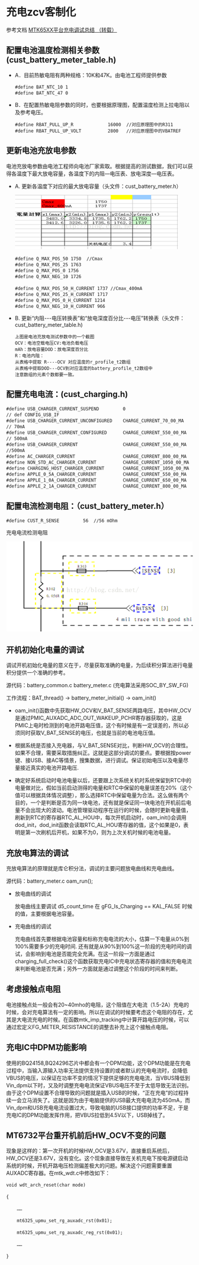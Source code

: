 # 充电zcv客制化

  参考文档 [MTK65XX平台充电调试总结 （转载）](https://www.cnblogs.com/reality-soul/articles/4786989.html)

## 配置电池温度检测相关参数 (cust_battery_meter_table.h)

- A．目前热敏电阻有两种规格：10K和47K。由电池工程师提供参数

    ```code
    #define BAT_NTC_10 1
    #define BAT_NTC_47 0
    ```

- B．在配置热敏电阻参数的同时，也要根据原理图，配置温度检测上拉电阻以及参考电压。

    ```code
    #define RBAT_PULL_UP_R             16000  //对应原理图中的R311
    #define RBAT_PULL_UP_VOLT          2800   //对应原理图中的VBATREF
    ```

## 更新电池充放电参数

  电池充放电参数由电池工程师向电池厂家索取。根据提高的测试数据，我们可以获得各温度下最大放电容量，各温度下的内阻—电压表、放电深度—电压表。

- A.  更新各温度下对应的最大放电容量（头文件：cust_battery_meter.h）

    ![zcv_01](./img/battery03.png)

    ```code
    #define Q_MAX_POS_50 1750  //Cmax
    #define Q_MAX_POS_25 1763
    #define Q_MAX_POS_0 1756
    #define Q_MAX_NEG_10 1726

    #define Q_MAX_POS_50_H_CURRENT 1737 //Cmax_400mA
    #define Q_MAX_POS_25_H_CURRENT 1717
    #define Q_MAX_POS_0_H_CURRENT 1214
    #define Q_MAX_NEG_10_H_CURRENT 966
    ```

- B.  更新“内阻---电压转换表”和“放电深度百分比---电压”转换表（头文件：cust_battery_meter_table.h)
  
    ```code
    上图是电池充放电测试参数中的一个截图
    OCV：电池空载电压CV:电池负载电压
    mAh：放电容量DOD：放电深度百分比
    R：电池内阻：
    从表格中提取 R----OCV 对应温度的r_profile_t2数组
    从表格中提取DOD---OCV到对应温度的battery_profile_t2数组中
    注意数组的元素个数都要一致。
    ```

## 配置充电电流：(cust_charging.h)

  ```code
  #define USB_CHARGER_CURRENT_SUSPEND         0                             // def CONFIG_USB_IF
  #define USB_CHARGER_CURRENT_UNCONFIGURED    CHARGE_CURRENT_70_00_MA       // 70mA
  #define USB_CHARGER_CURRENT_CONFIGURED      CHARGE_CURRENT_550_00_MA      // 500mA
  #define USB_CHARGER_CURRENT                 CHARGE_CURRENT_550_00_MA      //500mA
  #define AC_CHARGER_CURRENT                  CHARGE_CURRENT_800_00_MA
  #define NON_STD_AC_CHARGER_CURRENT          CHARGE_CURRENT_1050_00_MA
  #define CHARGING_HOST_CHARGER_CURRENT       CHARGE_CURRENT_1050_00_MA
  #define APPLE_0_5A_CHARGER_CURRENT          CHARGE_CURRENT_550_00_MA
  #define APPLE_1_0A_CHARGER_CURRENT          CHARGE_CURRENT_650_00_MA
  #define APPLE_2_1A_CHARGER_CURRENT          CHARGE_CURRENT_800_00_MA
  ```

## 配置电流检测电阻：（cust_battery_meter.h）

  ```code
  #define CUST_R_SENSE         56  //56 mOhm
  ```

  充电电流检测电阻

  ![battery-04](./img/battery-04.png)

## 开机初始化电量的调试

调试开机初始化电量的意义在于，尽量获取准确的电量，为后续积分算法进行电量积分提供一个准确的参考。

源代码：battery_common.c  battery_meter.c  (充电算法采用SOC_BY_SW_FG)

工作流程：BAT_thread()  ->  battery_meter_initial() -> oam_init()

- oam_init()函数中先获取HW_OCV和V_BAT_SENSE两路电压，其中HW_OCV是通过PMIC_AUXADC_ADC_OUT_WAKEUP_PCHR寄存器获取的，这是PMIC上电时检测到的电池开路电压值，这个有时候是有一定误差的，所以必须同时获取V_BAT_SENSE的电压，也就是当前的电池电压值。

- 根据系统是否接入充电器，与V_BAT_SENSE对比，判断HW_OCV的合理性。如果不合理，需要采取措施纠正。这就是这部分调试的要点。要根据按power键、接USB、接AC等情景，搜集数据，进行调试。保证初始电压以及电量尽量接近真实的电池开路电压.
- 确定好系统启动时电池电量以后，还要跟上次系统关机时系统保留到RTC中的电量做对比，假如当前启动测得的电量和RTC中保留的电量误差在20%（这个值可以根据具体情况调整），那么选择RTC中保留电量为合法。这么做有两个目的，一个是判断是否为同一块电池，还有就是保证同一块电池在开机前后电量不会出现大的波动。电池管理驱动程序在运行的时候，会随时更新电量值，刷新到RTC的寄存器RTC_AL_HOU中，每次开机启动时，oam_init()会调用dod_init，dod_init函数会读取RTC_AL_HOU寄存器的值，这个如果是0，表明是第一次刷机后开机，如果不为0，则为上次关机时候的电池电量。

## 充放电算法的调试

  充放电算法的原理就是库仑积分法，调试的主要问题放电曲线和充电曲线。

  源代码：battery_meter.c       oam_run();

- 放电曲线的调试

    放电曲线主要调试 d5_count_time 在 gFG_Is_Charging == KAL_FALSE 时候的值，主要根据电池容量。

- 充电曲线的调试

    充电曲线首先要根据电池容量和标称充电电流的大小，估算一下电量从0%到100%需要多少的充电时间.
    还有就是从90%到100%这一阶段的充电时间的调试，会影响到电池是否能完全充满。在这一阶段一方面是通过charging_full_check()这个函数获取充电IC中充电状态寄存器的值和充电电流来判断电池是否充满；另外一方面就是通过调整这个阶段的时间来判断。

## 考虑接触点电阻

  电池接触点处一般会有20~40mho的电阻，这个阻值在大电流（1.5-2A）充电的时候，会对充电算法有一定的影响。所以在调试的时候要考虑这个电阻的存在，尤其是大电流充电的时候。在函数mtk_imp_tracking中计算开路电压的时候，可以通过宏定义FG_METER_RESISTANCE的调整去补充上这个接触点电阻。

## 充电IC中DPM功能影响

使用的BQ24158,BQ24296芯片中都会有一个DPM功能，这个DPM功能是在充电过程中，当输入源输入功率无法提供支持设置的或者默认的充电电流时，会降低VBUS的电压，以保证在功率不变的情况下提供足够的充电电流，当VBUS降低到Vin_dpm以下时，又及时调整充电电流保证VBUS电压不至于太低导致无法识别。由于这个DPM设置不合理导致的问题就是插入USB的时候，“正在充电”的过程持续一会立马消失了。这就是因为由于电脑提供的USB最大充电电流为450mA，而Vin_dpm和USB充电电流设置过大，导致电脑的USB接口提供的功率不足，于是充电IC的DPM功能发挥作用，把VBUS拉低到4.5V以下，USB掉线了。

## MT6732平台重开机前后HW_OCV不变的问题

现象是这样的：第一次开机的时候HW_OCV是3.67V，直接重启系统后，HW_OCV还是3.67V，没有变化。这个现象直接导致在关机充电下按电源键启动系统的时候，开机开路电压检测偏差极大的问题。解决这个问题需要重置AUXADC寄存器。在mtk_wdt.c中修改如下：

  ```code
  void wdt_arch_reset(char mode)

  {

      ……

      mt6325_upmu_set_rg_auxadc_rst(0x01);

      mt6325_upmu_set_rg_auxadc_reg_rst(0x01);

      ……

  }
  ```
